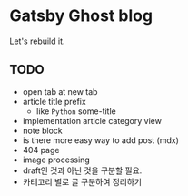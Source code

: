 # Gatsby Ghost blog

Let's rebuild it.

## TODO

- open tab at new tab
- article title prefix
  - like `Python` some-title
- implementation article category view
- note block
- is there more easy way to add post (mdx)
- 404 page
- image processing
- draft인 것과 아닌 것을 구분할 필요.
- 카테고리 별로 글 구분하여 정리하기
